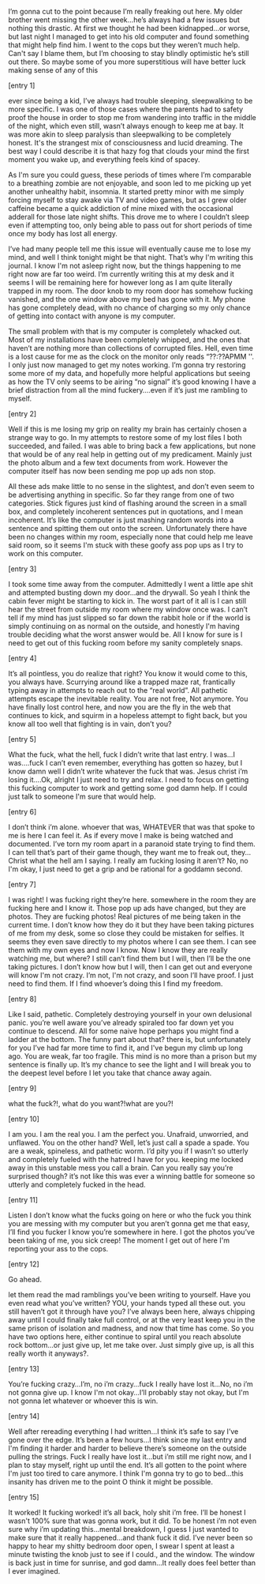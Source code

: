 I’m gonna cut to the point because I’m really freaking out here. My older brother went missing the other week…he’s always had a few issues but nothing this drastic. At first we thought he had been kidnapped…or worse, but last night I managed to get into his old computer and found something that might help find him. I went to the cops but they weren’t much help. Can't say I blame them, but I’m choosing to stay blindly optimistic he’s still out there. So maybe some of you more superstitious will have better luck making sense of any of this

\[entry 1\]

ever since being a kid, I’ve always had trouble sleeping, sleepwalking to be more specific. I was one of those cases where the parents had to safety proof the house in order to stop me from wandering into traffic in the middle of the night, which even still, wasn’t always enough to keep me at bay. It was more akin to sleep paralysis than sleepwalking to be completely honest. It's the strangest mix of consciousness and lucid dreaming. The best way I could describe it is that hazy fog that clouds your mind the first moment you wake up, and everything feels kind of spacey.

As I'm sure you could guess, these periods of times where I’m comparable to a breathing zombie are not enjoyable, and soon led to me picking up yet another unhealthy habit, insomnia. It started pretty minor with me simply forcing myself to stay awake via TV and video games, but as I grew older caffeine became a quick addiction of mine mixed with the occasional adderall for those late night shifts. This drove me to where I couldn’t sleep even if attempting too, only being able to pass out for short periods of time once my body has lost all energy. 

I’ve had many people tell me this issue will eventually cause me to lose my mind, and well I think tonight might be that night. That’s why I'm writing this journal. I know I'm not asleep right now, but the things happening to me right now are far too weird. I’m currently writing this at my desk and it seems I will be remaining here for however long as I am quite literally trapped in my room. The door knob to my room door has somehow fucking vanished, and the one window above my bed has gone with it. My phone has gone completely dead, with no chance of charging so my only chance of getting into contact with anyone is my computer.

The small problem with that is my computer is completely whacked out. Most of my installations have been completely whipped, and the ones that haven’t are nothing more than collections of corrupted files. Hell, even time is a lost cause for me as the clock on the monitor only reads “??:??APMM ''. I only just now managed to get my notes working. I’m gonna try restoring some more of my data, and hopefully more helpful applications but seeing as how the TV only seems to be airing “no signal” it’s good knowing I have a brief distraction from all the mind fuckery….even if it’s just me rambling to myself.

\[entry 2\]

Well if this is me losing my grip on reality my brain has certainly chosen a strange way to go. In my attempts to restore some of my lost files I both succeeded, and failed. I was able to bring back a few applications, but none that would be of any real help in getting out of my predicament. Mainly just the photo album and a few text documents from work. However the computer itself has now been sending me pop up ads non stop.

All these ads make little to no sense in the slightest, and don’t even seem to be advertising anything in specific. So far they range from one of two categories. Stick figures just kind of flashing around the screen in a small box, and completely incoherent sentences put in quotations, and I mean incoherent. It’s like the computer is just mashing random words into a sentence and spitting them out onto the screen. Unfortunately there have been no changes within my room, especially none that could help me leave said room, so it seems I'm stuck with these goofy ass pop ups as I try to work on this computer. 

\[entry 3\]

I took some time away from the computer. Admittedly I went a little ape shit and attempted busting down my door…and the drywall. So yeah I think the cabin fever might be starting to kick in. The worst part of it all is I can still hear the street from outside my room where my window once was. I can’t tell if my mind has just slipped so far down the rabbit hole or if the world is simply continuing on as normal on the outside, and honestly I'm having trouble deciding what the worst answer would be. All I know for sure is I need to get out of this fucking room before my sanity completely snaps.

\[entry 4\]

It’s all pointless, you do realize that right? You know it would come to this, you always have. Scurrying around like a trapped maze rat, frantically typing away in attempts to reach out to the “real world”. All pathetic attempts escape the inevitable reality. You are not free, Not anymore. You have finally lost control here, and now you are the fly in the web that continues to kick, and squirm in a hopeless attempt to fight back, but you know all too well that fighting is in vain, don’t you? 

\[entry 5\]

What the fuck, what the hell, fuck I didn’t write that last entry. I was…I was….fuck I can’t even remember, everything has gotten so hazey, but I know damn well I didn’t write whatever the fuck that was. Jesus christ i’m losing it….Ok, alright I just need to try and relax. I need to focus on getting this fucking computer to work and getting some god damn help. If I could just talk to someone I'm sure that would help.

\[entry 6\]

I don’t think i’m alone. whoever that was, WHATEVER that was that spoke to me is here I can feel it. As if every move I make is being watched and documented. I’ve torn my room apart in a paranoid state trying to find them. I can tell that’s part of their game though, they want me to freak out, they…Christ what the hell am I saying. I really am fucking losing it aren’t? No, no I'm okay, I just need to get a grip and be rational for a goddamn second.

\[entry 7\]

I was right! I was fucking right they’re here. somewhere in the room they are fucking here and I know it. Those pop up ads have changed, but they are photos. They are fucking photos! Real pictures of me being taken in the current time. I don’t know how they do it but they have been taking pictures of me from my desk, some so close they could be mistaken for selfies. It seems they even save directly to my photos where I can see them. I can see them with my own eyes and now I know. Now I know they are really watching me, but where? I still can’t find them but I will, then I’ll be the one taking pictures. I don’t know how but I will, then I can get out and everyone will know I'm not crazy. I’m not, I'm not crazy, and soon I’ll have proof. I just need to find them. If I find whoever’s doing this I find my freedom. 

\[entry 8\]

Like I said, pathetic. Completely destroying yourself in your own delusional panic. you’re well aware you’ve already spiraled too far down yet you continue to descend. All for some naive hope perhaps you might find a ladder at the bottom. The funny part about that? there is, but unfortunately for you I’ve had far more time to find it, and I've begun my climb up long ago. You are weak, far too fragile. This mind is no more than a prison but my sentence is finally up. It’s my chance to see the light and I will break you to the deepest level before I let you take that chance away again.

\[entry 9\]

what the fuck?!, what do you want?!what are you?! 

\[entry 10\]

I am you. I am the real you. I am the perfect you. Unafraid, unworried, and unflawed. You on the other hand? Well, let’s just call a spade a spade. You are a weak, spineless, and pathetic worm. I’d pity you if I wasn’t so utterly and completely fueled with the hatred I have for you. keeping me locked  away in this unstable mess you call a brain. Can you really say you’re surprised though? it’s not like this was ever a winning battle for someone so utterly and completely fucked in the head.

\[entry 11\]

Listen I don’t know what the fucks going on here or who the fuck you think you are messing with my computer but you aren’t gonna get me that easy, I’ll find you fucker I know you’re somewhere in here. I got the photos you’ve been taking of me, you sick creep! The moment I get out of here I'm reporting your ass to the cops.

\[entry 12\]

Go ahead. 

let them read the mad ramblings you’ve been writing to yourself. Have you even read what you’ve written? YOU, your hands typed all these out. you still haven’t got it through have you? I’ve always been here, always chipping away until I could finally take full control, or at the very least keep you in the same prison of isolation and madness, and now that time has come. So you have two options here, either continue to spiral until you reach absolute rock bottom…or just give up, let me take over. Just simply give up, is all this really worth it anyways?.

\[entry 13\]

You’re fucking crazy…I’m, no i’m crazy…fuck I really have lost it…No, no i’m not gonna give up. I know I'm not okay…I’ll probably stay not okay, but I'm not gonna let whatever or whoever this is win. 

\[entry 14\]

Well after rereading everything I had written…I think it’s safe to say I’ve gone over the edge. It’s been a few hours…I think since my last entry and I'm finding it harder and harder to believe there’s someone on the outside pulling the strings. Fuck I really have lost it…but i’m still me right now, and I plan to stay myself, right up until the end. It’s all gotten to the point where I'm just too tired to care anymore. I think I'm gonna try to go to bed…this insanity has driven me to the point O think it might be possible.

\[entry 15\]

It worked! It fucking worked! it’s all back, holy shit i’m free. I’ll be honest I wasn't 100% sure that was gonna work, but it did. To be honest i’m not even sure why i’m updating this…mental breakdown, I guess I just wanted to make sure that it really happened…and thank fuck it did. I’ve never been so happy to hear my shitty bedroom door open, I swear I spent at least a minute twisting the knob just to see if I could., and the window. The window is back just in time for sunrise, and god damn…It really does feel better than I ever imagined.